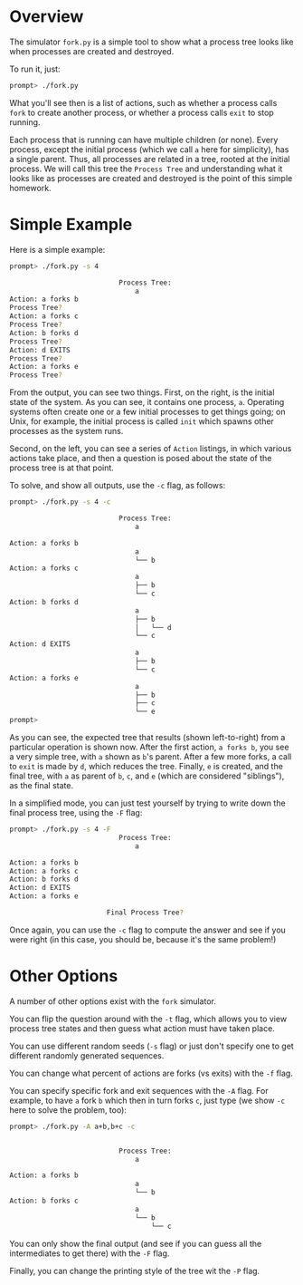 
# Overview

The simulator `fork.py` is a simple tool to show what a process tree
looks like when processes are created and destroyed.

To run it, just:
```sh
prompt> ./fork.py
```

What you'll see then is a list of actions, such as whether a process
calls `fork` to create another process, or whether a process calls
`exit` to stop running.

Each process that is running can have multiple children (or
none). Every process, except the initial process (which we call `a`
here for simplicity), has a single parent. Thus, all processes are
related in a tree, rooted at the initial process. We will call this
tree the `Process Tree` and understanding what it looks like as
processes are created and destroyed is the point of this simple
homework. 

# Simple Example

Here is a simple example:
```sh
prompt> ./fork.py -s 4

                           Process Tree:
                               a
Action: a forks b
Process Tree?
Action: a forks c
Process Tree?
Action: b forks d
Process Tree?
Action: d EXITS
Process Tree?
Action: a forks e
Process Tree?
```

From the output, you can see two things. First, on the right, is the
initial state of the system. As you can see, it contains one process,
`a`. Operating systems often create one or a few initial processes to
get things going; on Unix, for example, the initial process is called
`init` which spawns other processes as the system runs.

Second, on the left, you can see a series of `Action` listings, in
which various actions take place, and then a question is posed about
the state of the process tree is at that point.

To solve, and show all outputs, use the `-c` flag, as follows:
```sh
prompt> ./fork.py -s 4 -c                                                                       +100

                           Process Tree:
                               a

Action: a forks b
                               a
                               └── b
Action: a forks c
                               a
                               ├── b
                               └── c
Action: b forks d
                               a
                               ├── b
                               │   └── d
                               └── c
Action: d EXITS
                               a
                               ├── b
                               └── c
Action: a forks e
                               a
                               ├── b
                               ├── c
                               └── e
prompt>
```

As you can see, the expected tree that results (shown left-to-right)
from a particular operation is shown now. After the first action, `a
forks b`, you see a very simple tree, with `a` shown as `b`'s
parent. After a few more forks, a call to `exit` is made by `d`, which
reduces the tree. Finally, `e` is created, and the final tree, with
`a` as parent of `b`, `c`, and `e` (which are considered "siblings"),
as the final state.

In a simplified mode, you can just test yourself by trying to write
down the final process tree, using the `-F` flag:

```sh
prompt> ./fork.py -s 4 -F
                           Process Tree:
                               a

Action: a forks b
Action: a forks c
Action: b forks d
Action: d EXITS
Action: a forks e

                        Final Process Tree?
```

Once again, you can use the `-c` flag to compute the answer and see if
you were right (in this case, you should be, because it's the same
problem!)

# Other Options

A number of other options exist with the `fork` simulator.

You can flip the question around with the `-t` flag, which allows you
to view process tree states and then guess what action must have taken
place.

You can use different random seeds (`-s` flag) or just don't specify
one to get different randomly generated sequences.

You can change what percent of actions are forks (vs exits) with
the `-f` flag.

You can specify specific fork and exit sequences with the `-A`
flag. For example, to have `a` fork `b` which then in turn forks `c`,
just type (we show `-c` here to solve the problem, too):

```sh
prompt> ./fork.py -A a+b,b+c -c


                           Process Tree:
                               a

Action: a forks b
                               a
                               └── b
Action: b forks c
                               a
                               └── b
                                   └── c
```

You can only show the final output (and see if you can guess all the
intermediates to get there) with the `-F` flag.

Finally, you can change the printing style of the tree wit the `-P`
flag. 









